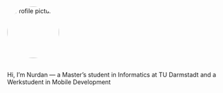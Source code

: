 <img src="/images/profile.jpg" alt="Profile picture" width="120" style="border-radius: 100%; margin-bottom: 16px;">

Hi, I’m Nurdan — a Master’s student in Informatics at TU Darmstadt and a Werkstudent  in Mobile Development